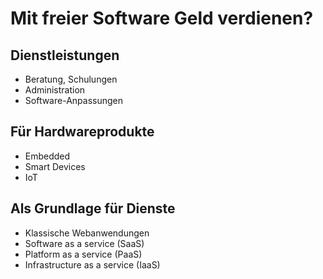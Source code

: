 # Mit freier Software Geld verdienen?

## Dienstleistungen

* Beratung, Schulungen
* Administration
* Software-Anpassungen

## Für Hardwareprodukte

* Embedded
* Smart Devices
* IoT

## Als Grundlage für Dienste

* Klassische Webanwendungen
* Software as a service (SaaS)
* Platform as a service (PaaS)
* Infrastructure as a service (IaaS)
